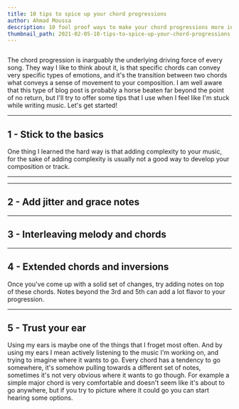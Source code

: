 ```yaml
---
title: 10 tips to spice up your chord progressions
author: Ahmad Moussa
description: 10 fool proof ways to make your chord progressions more interesting
thumbnail_path: 2021-02-05-10-tips-to-spice-up-your-chord-progressions.png
---
```

<span class="image left"><img src="https://gorillasun.de/thumbnails/2021-02-05-10-tips-to-spice-up-your-chord-progressions.png" alt="" /></span>

<p>The chord progression is inarguably the underlying driving force of every song. They way I like to think about it, is that specific chords can convey very specific types of emotions, and it's the transition between two chords what conveys a sense of movement to your composition. I am well aware that this type of blog post is probably a horse beaten far beyond the point of no return, but I'll try to offer some tips that I use when I feel like I'm stuck while writing music. Let's get started!</p>

<hr class="major" />

<h2>1 - Stick to the basics</h2>
<p>One thing I learned the hard way is that adding complexity to your music, for the sake of adding complexity is usually not a good way to develop your composition or track.</p>
<hr class="major" />

<hr class="major" />

<h2>2 - Add jitter and grace notes</h2>

<hr class="major" />

<h2>3 - Interleaving melody and chords</h2>
<p></p>

<hr class="major" />

<h2>4 - Extended chords and inversions</h2>
<p>Once you've come up with a solid set of changes, try adding notes on top of these chords. Notes beyond the 3rd and 5th can add a lot flavor to your progression.</p>

<hr class="major" />

<h2>5 - Trust your ear</h2>
<p>Using my ears is maybe one of the things that I froget most often. And by using my ears I mean actively listening to the music I'm working on, and trying to imagine where it wants to go. Every chord has a tendency to go somewhere, it's somehow pulling towards a different set of notes, sometimes it's not very obvious where it wants to go though. For example a simple major chord is very comfortable and doesn't seem like it's about to go anywhere, but if you try to picture where it could go you can start hearing some options. </p>
